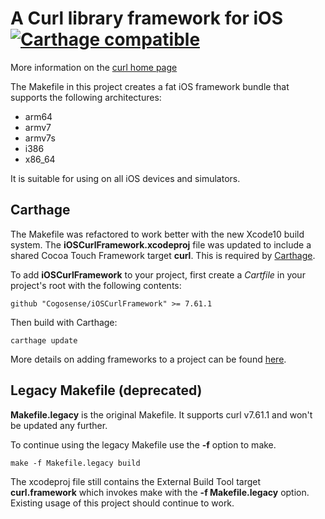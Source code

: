 # A Curl library framework for iOS [![Carthage compatible](https://img.shields.io/badge/Carthage-compatible-4BC51D.svg?style=flat)](https://github.com/Carthage/Carthage)

More information on the [curl home page](https://curl.haxx.se/)

The Makefile in this project creates a fat iOS framework bundle that supports the following architectures:

* arm64
* armv7
* armv7s
* i386
* x86_64

It is suitable for using on all iOS devices and simulators.

## Carthage

The Makefile was refactored to work better with the new Xcode10 build system. The **iOSCurlFramework.xcodeproj**
file was updated to include a shared Cocoa Touch Framework target **curl**. This is required
by [Carthage](https://github.com/Carthage/Carthage).

To add **iOSCurlFramework** to your project, first create a *Cartfile* in your project's root
with the following contents:

    github "Cogosense/iOSCurlFramework" >= 7.61.1

Then build with Carthage:

    carthage update

More details on adding frameworks to a project can be found [here](https://github.com/Carthage/Carthage#adding-frameworks-to-an-application).

## Legacy Makefile (deprecated)

**Makefile.legacy** is the original Makefile. It supports curl v7.61.1 and won't be updated any further.

To continue using the legacy Makefile use the **-f** option to make.

    make -f Makefile.legacy build

The xcodeproj file still contains the External Build Tool target **curl.framework** which
invokes make with the **-f Makefile.legacy** option. Existing usage of this project should continue
to work.
